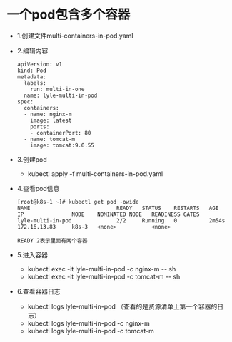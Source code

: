 # 一个pod包含多个容器

+ 1.创建文件multi-containers-in-pod.yaml
+ 2.编辑内容
  ```
  apiVersion: v1
  kind: Pod
  metadata:
    labels:
      run: multi-in-one
    name: lyle-multi-in-pod
  spec:
    containers:
    - name: nginx-m
      image: latest
      ports:
      - containerPort: 80
    - name: tomcat-m
      image: tomcat:9.0.55
  ```
  
+ 3.创建pod
  - kubectl apply -f multi-containers-in-pod.yaml
  
  
+ 4.查看pod信息
  ```
  [root@k8s-1 ~]# kubectl get pod -owide
  NAME                           READY   STATUS    RESTARTS   AGE     IP               NODE    NOMINATED NODE   READINESS GATES
  lyle-multi-in-pod              2/2     Running   0          2m54s   172.16.13.83     k8s-3   <none>           <none>

  READY 2表示里面有两个容器  
  ```
  
+ 5.进入容器
  - kubectl exec -it lyle-multi-in-pod -c nginx-m -- sh
  - kubectl exec -it lyle-multi-in-pod -c tomcat-m -- sh

+ 6.查看容器日志
  - kubectl logs lyle-multi-in-pod （查看的是资源清单上第一个容器的日志）
  - kubectl logs lyle-multi-in-pod -c nginx-m
  - kubectl logs lyle-multi-in-pod -c tomcat-m